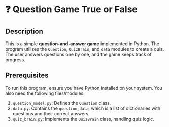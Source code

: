 # ❓ Question Game True or False

## Description
This is a simple **question-and-answer game** implemented in Python. The program utilizes the `Question`, `QuizBrain`, and `data` modules to create a quiz. The user answers questions one by one, and the game keeps track of progress.

## Prerequisites
To run this program, ensure you have Python installed on your system. You also need the following files/modules:
1. `question_model.py`: Defines the `Question` class.
2. `data.py`: Contains the `question_data`, which is a list of dictionaries with questions and their correct answers.
3. `quiz_brain.py`: Implements the `QuizBrain` class, handling quiz logic.
